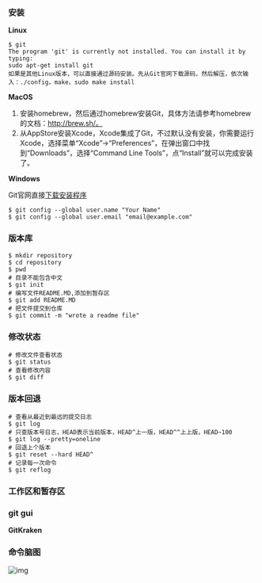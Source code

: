 ### 安装

**Linux**

```
$ git
The program 'git' is currently not installed. You can install it by typing:
sudo apt-get install git
如果是其他Linux版本，可以直接通过源码安装。先从Git官网下载源码，然后解压，依次输入：./config，make，sudo make install
```

**MacOS**

1. 安装homebrew，然后通过homebrew安装Git，具体方法请参考homebrew的文档：http://brew.sh/。
2. 从AppStore安装Xcode，Xcode集成了Git，不过默认没有安装，你需要运行Xcode，选择菜单“Xcode”->“Preferences”，在弹出窗口中找到“Downloads”，选择“Command Line Tools”，点“Install”就可以完成安装了。

**Windows**

Git官网直接[下载安装程序](https://git-scm.com/downloads)

```
$ git config --global user.name "Your Name"
$ git config --global user.email "email@example.com"
```

### 版本库

```
$ mkdir repository
$ cd repository
$ pwd
# 目录不能包含中文
$ git init
# 编写文件README.MD,添加到暂存区
$ git add README.MD
# 把文件提交到仓库
$ git commit -m "wrote a readme file"
```

### 修改状态

```
# 修改文件查看状态
$ git status
# 查看修改内容
$ git diff
```

### 版本回退

```
# 查看从最近到最远的提交日志
$ git log
# 只查版本号日志，HEAD表示当前版本，HEAD^上一版，HEAD^^上上版，HEAD~100
$ git log --pretty=oneline
# 回退上个版本
$ git reset --hard HEAD^
# 记录每一次命令
$ git reflog
```

### 工作区和暂存区



### git gui

**GitKraken**

### 命令脑图

![img](https://cdn.jsdelivr.net/gh/Kwaiyu/SQA-Study-Notes@master/docs/_media/git.image)